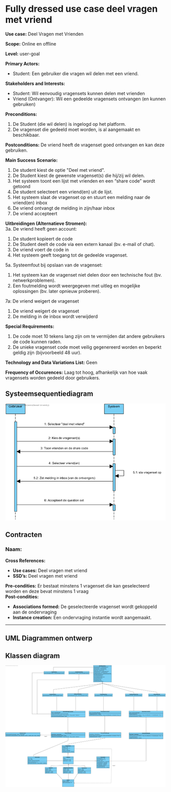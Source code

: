 # Fully dressed use case deel vragen met vriend
**Use case:** Deel Vragen met Vrienden

**Scope:** Online en offline

**Level:** user-goal

**Primary Actors:**
* Student: Een gebruiker die vragen wil delen met een vriend.

**Stakeholders and Interests:**
* Student: Wil eenvoudig vragensets kunnen delen met vrienden
* Vriend (Ontvanger): Wil een gedeelde vragensets ontvangen (en kunnen gebruiken)

**Preconditions:**
1.	De Student (die wil delen) is ingelogd op het platform.
2.	De vragenset die gedeeld moet worden, is al aangemaakt en beschikbaar.

**Postconditions:** De vriend heeft de vragenset goed ontvangen en kan deze gebruiken.

**Main Success Scenario:**
1.	De student kiest de optie "Deel met vriend".		
2.	De Student kiest de gewenste vragenset(s) die hij/zij wil delen.
3.	Het systeem toont een lijst met vrienden en een “share code” wordt getoond
4.	De student selecteert een vriend(en) uit de lijst.
5.	Het systeem slaat de vragenset op en stuurt een melding naar de vriend(en) inbox
6.	De vriend ontvangt de melding in zijn/haar inbox 
7.	De vriend accepteert

**Uitbreidingen (Alternatieve Stromen):**   
3a. De vriend heeft geen account:
1.	De student kopieert de code
2.	De Student deelt de code via een extern kanaal (bv. e-mail of chat).
3.	De vriend voert de code in 
4.	Het systeem geeft toegang tot de gedeelde vragenset.

5a. Systeemfout bij opslaan van de vragenset:
1.	Het systeem kan de vragenset niet delen door een technische fout (bv. netwerkproblemen).
2.	Een foutmelding wordt weergegeven met uitleg en mogelijke oplossingen (bv. later opnieuw proberen).

7a: De vriend weigert de vragenset
1.	De vriend weigert de vragenset
2.	De melding in de inbox wordt verwijderd

**Special Requirements:**
1.	De code moet 10 tekens lang zijn om te vermijden dat andere gebruikers de code kunnen raden.
2.	De unieke vragenset code moet veilig gegenereerd worden en beperkt geldig zijn (bijvoorbeeld 48 uur).

**Technology and Data Variations List:** 
Geen

**Frequency of Occurences:**
Laag tot hoog, afhankelijk van hoe vaak vragensets worden gedeeld door gebruikers.

## Systeemsequentiediagram
![Systeem Sequentie Diagram](./Images/deel_vragen_met_vriend.png)

## Contracten

### **Naam:** <br/>
**Cross References:** 
* **Use cases:** Deel vragen met vriend<br/>
* **SSD’s:** Deel vragen met vriend
  
**Pre-condities:** Er bestaat minstens 1 vragenset die kan geselecteerd worden en deze bevat minstens 1 vraag<br/>
**Post-condities:** 
* **Associations formed:** De geselecteerde vragenset wordt gekoppeld aan de ondervraging
* **Instance creation:** Een ondervraging instantie wordt aangemaakt.

---


## UML Diagrammen ontwerp

## Klassen diagram
![Klassendiagram](./Images/Klasse_Diagram_leerhulpmiddel.png)